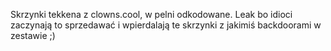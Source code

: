 Skrzynki tekkena z clowns.cool, w pelni odkodowane. Leak bo idioci zaczynają to sprzedawać i wpierdalają te skrzynki z jakimiś backdoorami w zestawie ;)
